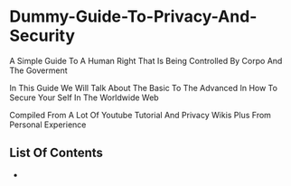 # Dummy-Guide-To-Privacy-And-Security

A Simple Guide To A Human Right That Is Being Controlled By Corpo And The Goverment

In This Guide We Will Talk About The Basic To The Advanced In How To Secure Your Self In The Worldwide Web

Compiled From A Lot Of Youtube Tutorial And Privacy Wikis Plus From Personal Experience

## List Of Contents

- []()
